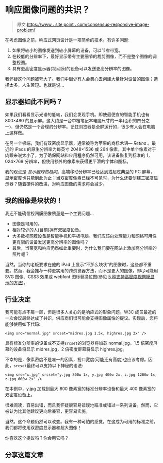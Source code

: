 # 响应图像问题的共识？

> 原文:[https://www . site point . com/consensus-responsive-image-problem/](https://www.sitepoint.com/consensus-responsive-image-problem/)

在考虑图像之前，响应式网页设计是一项简单的技术。有许多问题:

1.  如果将较小的图像发送到较小屏幕的设备，可以节省带宽。
2.  在较低的分辨率下，最好显示带有主要细节的裁剪图像，而不是整个图像的调整视图。
3.  具有更高密度显示器(视网膜)的设备可以发送更高分辨率的图像。

我怀疑这个问题被夸大了。我们中很少有人会费心去创建大量针对设备的图像；选择太多，人生苦短。也就是说…

## 显示器如此不同吗？

如果我们看看显示光谱的低端，我们会发现手机。即使最便宜的智能手机也有 800×480 的显示屏。这大约是一台中档笔记本电脑尺寸的一半(面积的四分之一)，但仍然是一个合理的分辨率。记住浏览器是全屏运行的，很少有人会在电脑上这样做。

在另一个极端，我们有双密度显示器，通常被称为苹果的商标术语— *Retina* 。最近的 iPads 的原生分辨率为每英寸 2048×1536 或 264 像素，其中单个像素对于肉眼来说太小了。为了确保网站和应用程序仍然可用，该设备恢复到标准的 1，024×768 分辨率，但使用额外的像素来获得更平滑的字体和图标。

我的观点是:*显示器规格趋同*。高端移动分辨率已经达到或超过典型的 PC 屏幕，显示密度也只能到此为止；当双密度像素已经不可见时，为什么还要创建三密度显示器？随着硬件的改进，对响应图像的需求将会减少。

## 我的图像是块状的！

我还不能确信视网膜图像质量是一个主要问题…

*   图像是可用的。
*   相对较少的人(目前)拥有双密度设备。
*   大多数视网膜设备是智能手机和平板电脑。我们应该向处理能力和网络可用性更有限的设备发送更高分辨率的图像吗？
*   最后，当带宽和响应仍然如此重要时，为什么我们要在网站上添加高分辨率的照片呢？

当然，当你的老板要求在他的 iPad 上显示“不那么块状”的图像时，这些都不重要。然而，我会推荐一种更实用的跨浏览器方法，而不是更大的图像，即尽可能用 SVG 图像、CSS3 效果或 webfont 图标替换位图(参见 [5 种支持高密度视网膜显示的方法](https://www.sitepoint.com/support-retina-displays/))。

## 行业决定

我可能有点不屑一顾，但是很多人关心的是响应式的形象问题。W3C 成员最近的一次会议最终达成了共识，供应商们很可能会支持图像属性的提议。实现后，您将能够使用如下代码:

```
<img src="normal.jpg" srcset="midres.jpg 1.5x, highres.jpg 2x" />
```

具有标准分辨率的设备或不支持`srcset`的浏览器将加载 normal.jpg。1.5 倍密度屏幕的设备将显示 midres.jpg，2 倍密度屏幕将显示 highres.jpg。

不幸的是，像素密度不是唯一的因素，视口宽度(可能还有高度)也应该考虑。因此，`srcset`最终可以支持以下神秘的语法:

```
<img src="x.jpg" srcset="y.jpg 800w 1x, y.jpg 400w 2x, z.jpg 1200w 1x, z.jpg 600w 2x" />
```

在本例中，y.jpg 加载到最大 800 像素宽的标准分辨率设备和最大 400 像素宽的双密度设备上。

很难阅读，容易出错，而且我怀疑很容易错误地瞄准或错过一系列设备。然而，它被认为比其他建议更向后兼容，更容易实施。

当然，这个命题仍然可以改变。我有一种可怕的感觉，在这成为可用的标准之前，我们都将使用双密度显示器和超大图像！

你喜欢这个提议吗？你会用它吗？

## 分享这篇文章